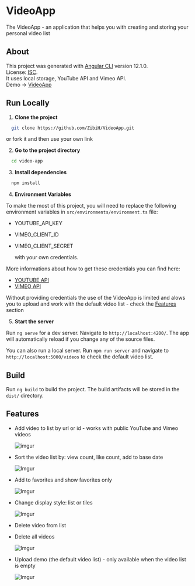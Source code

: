 # VideoApp
The VideoApp - an application that helps you with creating and storing your personal video list

## About
This project was generated with [Angular CLI](https://github.com/angular/angular-cli) version 12.1.0.  
License: [ISC](https://choosealicense.com/licenses/isc/).  
It uses local storage, YouTube API and Vimeo API.  
Demo -> [VideoApp](https://zibih.github.io/VideoApp/#/)

## Run Locally
1) **Clone the project**

```bash
  git clone https://github.com/ZibiH/VideoApp.git
```

or fork it and then use your own link

2) **Go to the project directory**

```bash
  cd video-app
```

3) **Install dependencies**

```bash
  npm install
```

4) **Environment Variables**

To make the most of this project, you will need to replace the following environment variables in `src/environments/environment.ts` file:

- YOUTUBE_API_KEY
- VIMEO_CLIENT_ID
- VIMEO_CLIENT_SECRET

  with your own credentials.

More informations about how to get these credentials you can find here:

- [YOUTUBE API](https://developers.google.com/youtube/v3/getting-started)
- [VIMEO API](https://developer.vimeo.com/api/guides/start#generate-access-token)

Without providing credentials the use of the VideoApp is limited and alows you to upload and work with the default video list - check the [Features](#features) section

5) **Start the server**

Run `ng serve` for a dev server. Navigate to `http://localhost:4200/`.
The app will automatically reload if you change any of the source files.

You can also run a local server. Run `npm run server` and navigate to `http://localhost:5000/videos` to check the default video list.

## Build
Run `ng build` to build the project. The build artifacts will be stored in the `dist/` directory.

## Features
- Add video to list by url or id - works with public YouTube and Vimeo videos

  ![imgur](https://i.imgur.com/v4DXy2s.png)

- Sort the video list by: view count, like count, add to base date

  ![Imgur](https://i.imgur.com/EAojpoU.png)

- Add to favorites and show favorites only

  ![Imgur](https://i.imgur.com/nkk29jk.png)

- Change display style: list or tiles

  ![Imgur](https://i.imgur.com/dZQ4aVe.png)

- Delete video from list
- Delete all videos

  ![Imgur](https://i.imgur.com/ENh1dkE.png)

- Upload demo (the default video list) - only available when the video list is empty

  ![Imgur](https://i.imgur.com/xW4C4hI.png)
